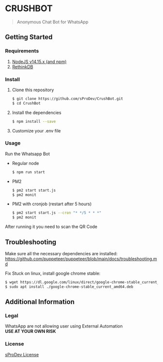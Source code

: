# CRUSHBOT
> Anonymous Chat Bot for WhatsApp

## Getting Started

### Requirements
1. [NodeJS v14.15.x (and npm)](https://nodejs.org/en/)
2. [RethinkDB](https://rethink.com/)

### Install
1. Clone this repository
   ```bash
   $ git clone https://github.com/sProDev/CrushBot.git
   $ cd CrushBot
   ```
2. Install the dependencies
   ```bash
   $ npm install --save
   ```
3. Customize your .env file

### Usage
Run the Whatsapp Bot

- Regular node
  ```bash
  $ npm run start
  ```
- PM2
  ```bash
  $ pm2 start start.js
  $ pm2 monit
  ```
- PM2 with cronjob (restart after 5 hours)
  ```bash
  $ pm2 start start.js --cron "* */5 * * *"
  $ pm2 monit
  ```

After running it you need to scan the QR Code

## Troubleshooting
Make sure all the necessary dependencies are installed: https://github.com/puppeteer/puppeteer/blob/main/docs/troubleshooting.md

Fix Stuck on linux, install google chrome stable: 
```bash
$ wget https://dl.google.com/linux/direct/google-chrome-stable_current_amd64.deb
$ sudo apt install ./google-chrome-stable_current_amd64.deb
```

## Additional Information

### Legal
WhatsApp are not allowing user using External Automation<br>
**USE AT YOUR OWN RISK**

### License
[sProDev License](https://github.com/sProDev/CrushBot/blob/main/LICENSE)
